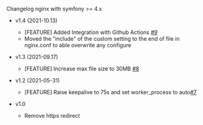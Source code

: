 Changelog nginx with symfony >= 4.x
* v1.4 (2021-10.13)
	* [FEATURE] Added Integration with Github Actions [#9](https://github.com/opositatest/nginx/pull/9)
	* Moved the "include" of the custom setting to the end of file in nginx.conf to able overwrite any configure

* v1.3 (2021-09.17)
	* [FEATURE] Increase max file size to 30MB [#8](https://github.com/opositatest/nginx/pull/8)
	
* v1.2 (2021-05-31)
	* [FEATURE] Raise keepalive to 75s and set worker_process to auto[#7](https://github.com/opositatest/nginx/pull/7)
    
* v1.0
	* Remove https redirect